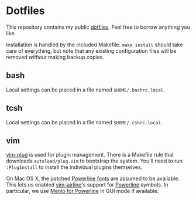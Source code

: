 # Dotfiles

This repository contains my public [dotfiles](https://dotfiles.github.io/).
Feel free to borrow anything you like.

Installation is handled by the included Makefile. `make install` should take
care of everything, but note that any existing configuration files will be
removed _without_ making backup copies.

## bash

Local settings can be placed in a file named `$HOME/.bashrc.local`.

## tcsh

Local settings can be placed in a file named `$HOME/.cshrc.local`.

## vim

[vim-plug](https://github.com/junegunn/vim-plug) is used for plugin
management. There is a Makefile rule that downloads `autoload/plug.vim` to
bootstrap the system. You'll need to run `:PlugInstall` to install the
individual plugins themselves.

On Mac OS X, the patched [Powerline fonts][] are assumed to be available.
This lets us enabled [vim-airline][]'s support for [Powerline][] symbols.
In particular, we use [Menlo for Powerline][] in GUI mode if available.

[Menlo for Powerline]: https://github.com/abertsch/Menlo-for-Powerline
[vim-airline]: https://github.com/vim-airline/vim-airline
[Powerline]: https://github.com/powerline/powerline
[Powerline fonts]: https://github.com/powerline/fonts
